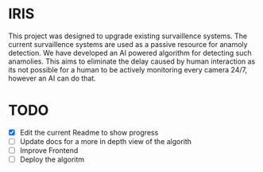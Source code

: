 # IRIS
This project was designed to upgrade existing survaillence systems. The current survaillence systems are used as a passive resource for anamoly detection.
We have developed an AI powered algorithm for detecting such anamolies. This aims to eliminate the delay caused by human interaction as its not possible for a human to be actively monitoring every camera 24/7, however an AI can do that.

# TODO
 - [x]   Edit the current Readme to show progress
 - [ ]   Update docs for a more in depth view of the algorith
 - [ ]   Improve Frontend
 - [ ]   Deploy  the algoritm
